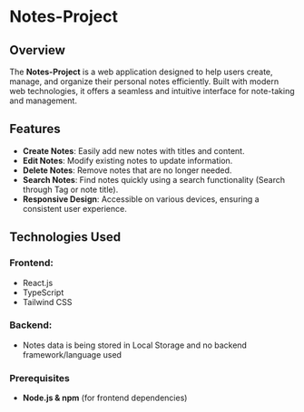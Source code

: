 # Notes-Project

## Overview

The **Notes-Project** is a web application designed to help users create, manage, and organize their personal notes efficiently. Built with modern web technologies, it offers a seamless and intuitive interface for note-taking and management.

## Features

- **Create Notes**: Easily add new notes with titles and content.
- **Edit Notes**: Modify existing notes to update information.
- **Delete Notes**: Remove notes that are no longer needed.
- **Search Notes**: Find notes quickly using a search functionality (Search through Tag or note title).
- **Responsive Design**: Accessible on various devices, ensuring a consistent user experience.

## Technologies Used

### Frontend:
- React.js
- TypeScript
- Tailwind CSS

### Backend:
- Notes data is being stored in Local Storage and no backend framework/language used


### Prerequisites
- **Node.js & npm** (for frontend dependencies)
